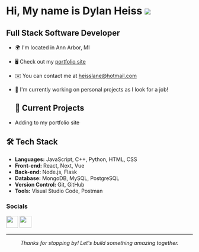 Hi, My name is Dylan Heiss ![](https://user-images.githubusercontent.com/18350557/176309783-0785949b-9127-417c-8b55-ab5a4333674e.gif)
==================================================================================================================================

Full Stack Software Developer
-----------------------------

* 🌍  I'm located in Ann Arbor, MI
* 🖥️  Check out my [portfolio site](http://dylan-heiss.com)
* ✉️  You can contact me at [heisslane@hotmail.com](mailto:heisslane@hotmail.com)
* 🧠  I'm currently working on personal projects as I look for a job!

  ## 💼 Current Projects
- Adding to my portfolio site

## 🛠️ Tech Stack
- **Languages:** JavaScript, C++, Python, HTML, CSS
- **Front-end:** React, Next, Vue
- **Back-end:** Node.js, Flask
- **Database:** MongoDB, MySQL, PostgreSQL
- **Version Control:** Git, GitHub
- **Tools:** Visual Studio Code, Postman

### Socials

<p align="left"> <a href="https://www.github.com/dheissl" target="_blank" rel="noreferrer"><img src="https://raw.githubusercontent.com/danielcranney/readme-generator/main/public/icons/socials/github.svg" width="32" height="32" /></a> <a href="https://www.linkedin.com/in/dylanheiss/" target="_blank" rel="noreferrer"><img src="https://raw.githubusercontent.com/danielcranney/readme-generator/main/public/icons/socials/linkedin.svg" width="32" height="32" /></a></p>

---

<p align="center">
  <i>Thanks for stopping by! Let's build something amazing together.</i>
</p>
